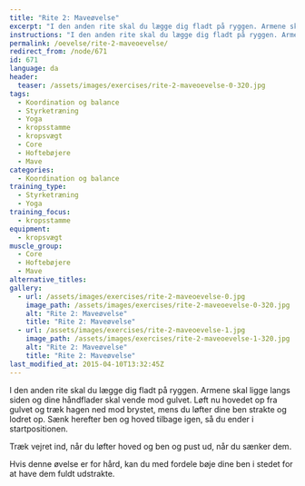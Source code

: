 ```yaml
---
title: "Rite 2: Maveøvelse"
excerpt: "I den anden rite skal du lægge dig fladt på ryggen. Armene skal ligge langs siden og dine håndflader skal vende mod gulvet. Løft nu hovedet op fra gulvet og træk hagen ned mod brystet, mens du løfter dine ben strakte og lodret op. Sænk herefter ben og hoved tilbage igen, så du ender i startpositionen."
instructions: "I den anden rite skal du lægge dig fladt på ryggen. Armene skal ligge langs siden og dine håndflader skal vende mod gulvet. Løft nu hovedet op fra gulvet og træk hagen ned mod brystet, mens du løfter dine ben strakte og lodret op. Sænk herefter ben og hoved tilbage igen, så du ender i startpositionen."
permalink: /oevelse/rite-2-maveoevelse/
redirect_from: /node/671
id: 671
language: da
header:
  teaser: /assets/images/exercises/rite-2-maveoevelse-0-320.jpg
tags:
  - Koordination og balance
  - Styrketræning
  - Yoga
  - kropsstamme
  - kropsvægt
  - Core
  - Hoftebøjere
  - Mave
categories:
  - Koordination og balance
training_type: 
  - Styrketræning
  - Yoga
training_focus: 
  - kropsstamme
equipment:
  - kropsvægt
muscle_group:
  - Core
  - Hoftebøjere
  - Mave
alternative_titles:
gallery:
  - url: /assets/images/exercises/rite-2-maveoevelse-0.jpg
    image_path: /assets/images/exercises/rite-2-maveoevelse-0-320.jpg
    alt: "Rite 2: Maveøvelse"
    title: "Rite 2: Maveøvelse"
  - url: /assets/images/exercises/rite-2-maveoevelse-1.jpg
    image_path: /assets/images/exercises/rite-2-maveoevelse-1-320.jpg
    alt: "Rite 2: Maveøvelse"
    title: "Rite 2: Maveøvelse"
last_modified_at: 2015-04-10T13:32:45Z
---
```


I den anden rite skal du lægge dig fladt på ryggen. Armene skal ligge langs siden og dine håndflader skal vende mod gulvet. Løft nu hovedet op fra gulvet og træk hagen ned mod brystet, mens du løfter dine ben strakte og lodret op. Sænk herefter ben og hoved tilbage igen, så du ender i startpositionen.

Træk vejret ind, når du løfter hoved og ben og pust ud, når du sænker dem.

Hvis denne øvelse er for hård, kan du med fordele bøje dine ben i stedet for at have dem fuldt udstrakte.
